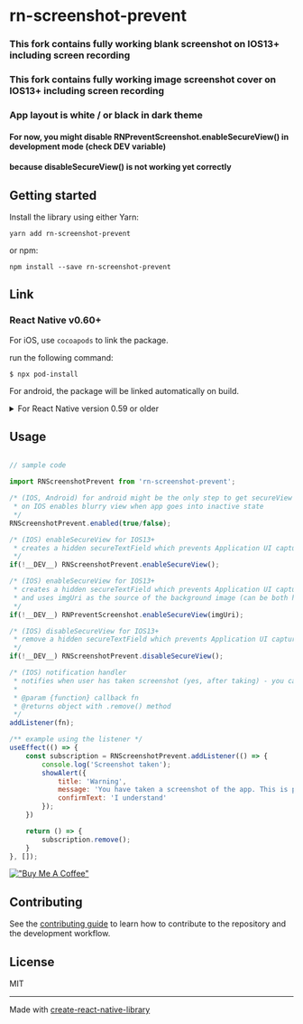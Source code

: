 # rn-screenshot-prevent

### This fork contains fully working blank screenshot on IOS13+ including screen recording
### This fork contains fully working image screenshot cover on IOS13+ including screen recording
### App layout is white / or black in dark theme

#### For now, you might disable RNPreventScreenshot.enableSecureView() in development mode (check __DEV__ variable)
#### because disableSecureView() is not working yet correctly


## Getting started

Install the library using either Yarn:

```
yarn add rn-screenshot-prevent
```

or npm:

```
npm install --save rn-screenshot-prevent
```

## Link

### React Native v0.60+

For iOS, use `cocoapods` to link the package.

run the following command:

```
$ npx pod-install
```

For android, the package will be linked automatically on build.

<details>
  <summary>For React Native version 0.59 or older</summary>

### React Native <= 0.59

run the following command to link the package:

```
$ react-native link rn-screenshot-prevent
```

For iOS, make sure you install the pod file.

```
cd ios && pod install && cd ..
```

or you could follow the instructions to [manually link the project](https://reactnative.dev/docs/linking-libraries-ios#manual-linking)

## Upgrading to React Native 0.60+

New React Native comes with `autolinking` feature, which automatically links Native Modules in your project. In order to get it to work, make sure you unlink `rn-screenshot-prevent` first:

```
$ react-native unlink rn-screenshot-prevent
```

</details>


## Usage
```javascript

// sample code

import RNScreenshotPrevent from 'rn-screenshot-prevent';

/* (IOS, Android) for android might be the only step to get secureView
 * on IOS enables blurry view when app goes into inactive state
 */
RNScreenshotPrevent.enabled(true/false);

/* (IOS) enableSecureView for IOS13+
 * creates a hidden secureTextField which prevents Application UI capture on screenshots
 */
if(!__DEV__) RNScreenshotPrevent.enableSecureView();

/* (IOS) enableSecureView for IOS13+
 * creates a hidden secureTextField which prevents Application UI capture on screenshots
 * and uses imgUri as the source of the background image (can be both https://, file:///)
 */
if(!__DEV__) RNPreventScreenshot.enableSecureView(imgUri);

/* (IOS) disableSecureView for IOS13+
 * remove a hidden secureTextField which prevents Application UI capture on screenshots
 */
if(!__DEV__) RNScreenshotPrevent.disableSecureView();

/* (IOS) notification handler
 * notifies when user has taken screenshot (yes, after taking) - you can show alert or do some actions
 *
 * @param {function} callback fn
 * @returns object with .remove() method
 */
addListener(fn);

/** example using the listener */
useEffect(() => {
	const subscription = RNScreenshotPrevent.addListener(() => {
		console.log('Screenshot taken');
		showAlert({
			title: 'Warning',
			message: 'You have taken a screenshot of the app. This is prohibited due to security reasons.',
			confirmText: 'I understand'
		});
	})

	return () => {
		subscription.remove();
	}
}, []);

```


[!["Buy Me A Coffee"](https://www.buymeacoffee.com/assets/img/custom_images/orange_img.png)](https://www.buymeacoffee.com/batuhanoztrk)

## Contributing

See the [contributing guide](CONTRIBUTING.md) to learn how to contribute to the repository and the development workflow.

## License

MIT

---

Made with [create-react-native-library](https://github.com/callstack/react-native-builder-bob)
